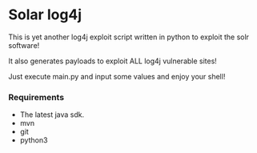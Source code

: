 # Solar log4j

This is yet another log4j exploit script written in python to exploit the solr software!

It also generates payloads to exploit ALL log4j vulnerable sites!

Just execute main.py and input some values and enjoy your shell!

### Requirements

- The latest java sdk.
- mvn
- git
- python3

